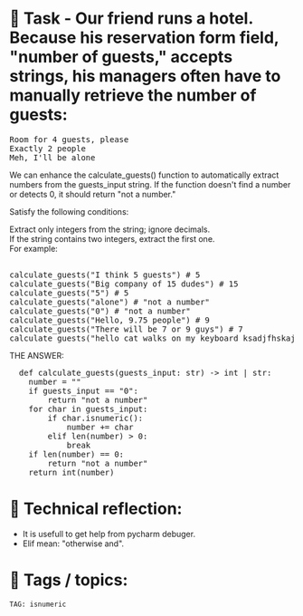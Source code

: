 # 📝 Task - Our friend runs a hotel. Because his reservation form field, "number of guests," accepts strings, his managers often have to manually retrieve the number of guests:
<pre>
Room for 4 guests, please
Exactly 2 people
Meh, I'll be alone
</pre>
We can enhance the calculate_guests() function to automatically extract numbers from the guests_input string. If the function doesn't find a number or detects 0, it should return "not a number."  
  
Satisfy the following conditions:  
  
Extract only integers from the string; ignore decimals.  
If the string contains two integers, extract the first one.  
For example:
<pre> 
calculate_guests("I think 5 guests") # 5
calculate_guests("Big company of 15 dudes") # 15
calculate_guests("5") # 5
calculate_guests("alone") # "not a number"
calculate_guests("0") # "not a number"
calculate_guests("Hello, 9.75 people") # 9
calculate_guests("There will be 7 or 9 guys") # 7
calculate_guests("hello cat walks on my keyboard ksadjfhskaj12.34kasdfhsjk") # 12
</pre>

THE ANSWER:
<pre>
  def calculate_guests(guests_input: str) -> int | str:
    number = ""
    if guests_input == "0":
        return "not a number"
    for char in guests_input:
        if char.isnumeric():
            number += char
        elif len(number) > 0:
            break
    if len(number) == 0:
        return "not a number"
    return int(number)
</pre>

# 💭 Technical reflection: 
- It is usefull to get help from pycharm debuger.
- Elif mean: "otherwise and".

# 🔖 Tags / topics:
`TAG: isnumeric`  
